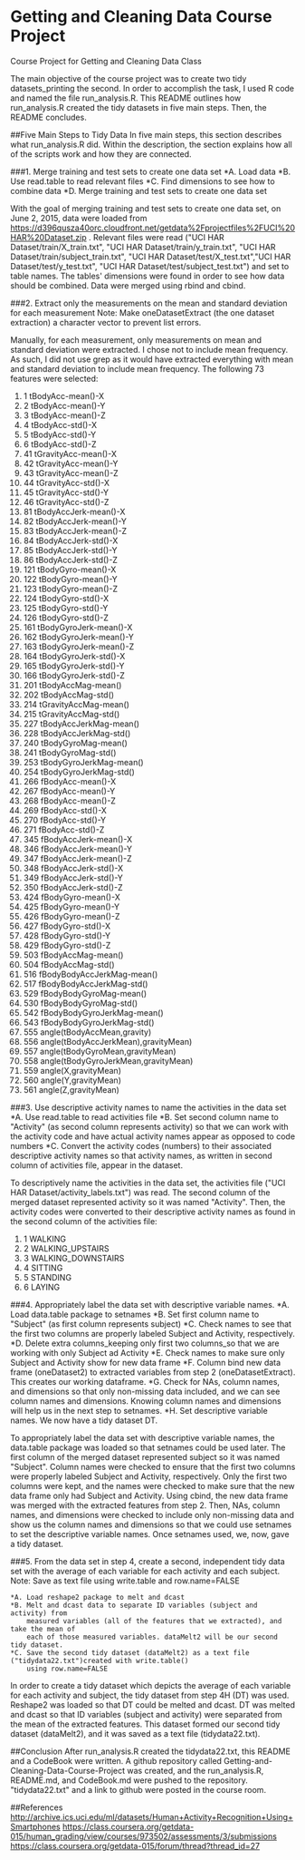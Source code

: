 # Getting and Cleaning Data Course Project
Course Project for Getting and Cleaning Data Class

The main objective of the course project was to create two tidy datasets_printing the second. 
In order to accomplish the task, I used R code and named the file run_analysis.R. This README outlines how
run_analysis.R created the tidy datasets in five main steps. Then, the README concludes.

##Five Main Steps to Tidy Data
In five main steps, this section describes what run_analysis.R did. Within the description, the section
explains how all of the scripts work and how they are connected. 

###1. Merge training and test sets to create one data set 
	*A. Load data
	*B. Use read.table to read relevant files
	*C. Find dimensions to see how to combine data
	*D. Merge training and test sets to create one data set

With the goal of merging training and test sets to create one data set, on June 2, 2015, data were loaded from
https://d396qusza40orc.cloudfront.net/getdata%2Fprojectfiles%2FUCI%20HAR%20Dataset.zip . 
Relevant files were read ("UCI HAR Dataset/train/X_train.txt", "UCI HAR Dataset/train/y_train.txt", 
"UCI HAR Dataset/train/subject_train.txt", "UCI HAR Dataset/test/X_test.txt","UCI HAR Dataset/test/y_test.txt",
"UCI HAR Dataset/test/subject_test.txt") and set to table names. The tables' dimensions were found in order
to see how data should be combined. Data were merged using rbind and cbind.

###2. Extract only the measurements on the mean and standard deviation for each measurement 
Note: Make oneDatasetExtract (the one dataset extraction) a character vector to prevent list errors.

Manually, for each measurement, only measurements on mean and standard deviation were extracted. I chose not 
to include mean frequency. As such, I did not use grep as it would have extracted everything with mean and 
standard deviation to include mean frequency. The following 73 features were selected:

1.	1 tBodyAcc-mean()-X
2.	2 tBodyAcc-mean()-Y
3.	3 tBodyAcc-mean()-Z
4.	4 tBodyAcc-std()-X
5.	5 tBodyAcc-std()-Y
6.	6 tBodyAcc-std()-Z
7.	41 tGravityAcc-mean()-X
8.	42 tGravityAcc-mean()-Y
9.	43 tGravityAcc-mean()-Z
10.	44 tGravityAcc-std()-X
11.	45 tGravityAcc-std()-Y
12.	46 tGravityAcc-std()-Z
13.	81 tBodyAccJerk-mean()-X
14.	82 tBodyAccJerk-mean()-Y
15.	83 tBodyAccJerk-mean()-Z
16.	84 tBodyAccJerk-std()-X
17.	85 tBodyAccJerk-std()-Y
18.	86 tBodyAccJerk-std()-Z
19.	121 tBodyGyro-mean()-X
20.	122 tBodyGyro-mean()-Y
21.	123 tBodyGyro-mean()-Z
22.	124 tBodyGyro-std()-X
23.	125 tBodyGyro-std()-Y
24.	126 tBodyGyro-std()-Z
25.	161 tBodyGyroJerk-mean()-X
26.	162 tBodyGyroJerk-mean()-Y
27.	163 tBodyGyroJerk-mean()-Z
28.	164 tBodyGyroJerk-std()-X
29.	165 tBodyGyroJerk-std()-Y
30.	166 tBodyGyroJerk-std()-Z
31.	201 tBodyAccMag-mean()
32.	202 tBodyAccMag-std()
33.	214 tGravityAccMag-mean()
34.	215 tGravityAccMag-std()
35.	227 tBodyAccJerkMag-mean()
36.	228 tBodyAccJerkMag-std()
37.	240 tBodyGyroMag-mean()
38.	241 tBodyGyroMag-std()
39.	253 tBodyGyroJerkMag-mean()
40.	254 tBodyGyroJerkMag-std()
41.	266 fBodyAcc-mean()-X
42.	267 fBodyAcc-mean()-Y
43.	268 fBodyAcc-mean()-Z
44.	269 fBodyAcc-std()-X
45.	270 fBodyAcc-std()-Y
46.	271 fBodyAcc-std()-Z
47.	345 fBodyAccJerk-mean()-X
48.	346 fBodyAccJerk-mean()-Y
49.	347 fBodyAccJerk-mean()-Z
50.	348 fBodyAccJerk-std()-X
51.	349 fBodyAccJerk-std()-Y
52.	350 fBodyAccJerk-std()-Z
53.	424 fBodyGyro-mean()-X
54.	425 fBodyGyro-mean()-Y
55.	426 fBodyGyro-mean()-Z
56.	427 fBodyGyro-std()-X
57.	428 fBodyGyro-std()-Y
58.	429 fBodyGyro-std()-Z
59.	503 fBodyAccMag-mean()
60.	504 fBodyAccMag-std()
61.	516 fBodyBodyAccJerkMag-mean()
62.	517 fBodyBodyAccJerkMag-std()
63.	529 fBodyBodyGyroMag-mean()
64.	530 fBodyBodyGyroMag-std()
65.	542 fBodyBodyGyroJerkMag-mean()
66.	543 fBodyBodyGyroJerkMag-std()
67.	555 angle(tBodyAccMean,gravity)
68.	556 angle(tBodyAccJerkMean),gravityMean)
69.	557 angle(tBodyGyroMean,gravityMean)
70.	558 angle(tBodyGyroJerkMean,gravityMean)
71.	559 angle(X,gravityMean)
72.	560 angle(Y,gravityMean)
73.	561 angle(Z,gravityMean)
 
###3.  Use descriptive activity names to name the activities in the data set 
	*A. Use read.table to read activities file
	*B. Set second column name to "Activity" (as second column represents activity) 
		so that we can work with the activity code and have actual activity names appear 
		as opposed to code numbers
	*C. Convert the activity codes (numbers) to their associated descriptive activity names
		so that activity names, as written in second column of activities file, appear in the dataset.

To descriptively name the activities in the data set, the activities file 
("UCI HAR Dataset/activity_labels.txt") was read. The second column of the merged dataset 
represented activity so it was named "Activity". Then, the activity codes were converted to their descriptive 
activity names as found in the second column of the activities file:

1. 1 WALKING
2. 2 WALKING_UPSTAIRS
3. 3 WALKING_DOWNSTAIRS
4. 4 SITTING
5. 5 STANDING
6. 6 LAYING   

###4.  Appropriately label the data set with descriptive variable names. 
	*A. Load data.table package to setnames
	*B. Set first column name to "Subject" (as first column represents subject) 
	*C. Check names to see that the first two columns are properly labeled 
		Subject and Activity, respectively.
	*D. Delete extra columns_keeping only first two columns_so that we are working
		with only Subject ad Activity
	*E. Check names to make sure only Subject and Activity show for new data frame
	*F. Column bind new data frame (oneDataset2) to extracted variables from step 2 (oneDatasetExtract). 
		This creates our working dataframe.
	*G. Check for NAs, column names, and dimensions so that only non-missing data included, 
		and we can see column names and dimensions. Knowing column names and dimensions will 
		help us in the next step to setnames. 
	*H. Set descriptive variable names. We now have a tidy dataset DT.        

To appropriately label the data set with descriptive variable names, the data.table package was loaded so 
that setnames could be used later. The first column of the merged dataset represented subject so it was 
named "Subject". Column names were checked to ensure that the first two columns were properly labeled
Subject and Activity, respectively. Only the first two columns were kept, and the names were checked 
to make sure that the new data frame only had Subject and Activity. Using cbind, the new data frame was 
merged with the extracted features from step 2. Then, NAs, column names, and dimensions were checked 
to include only non-missing data and show us the column names and dimensions so that we could use
setnames to set the descriptive variable names. Once setnames used, we, now, gave a tidy dataset.

###5.  From the data set in step 4, create a second, independent tidy data set with the average of each variable for each activity and each subject. 
Note: Save as text file using write.table and row.name=FALSE 

	*A. Load reshape2 package to melt and dcast 
	*B. Melt and dcast data to separate ID variables (subject and activity) from 
		measured variables (all of the features that we extracted), and take the mean of 
		each of those measured variables. dataMelt2 will be our second tidy dataset.
	*C. Save the second tidy dataset (dataMelt2) as a text file  ("tidydata22.txt")created with write.table()
		using row.name=FALSE

In order to create a tidy dataset which depicts the average of each variable for each activity and subject,
the tidy dataset from step 4H (DT) was used. Reshape2 was loaded so that DT could be melted and dcast. 
DT was melted and dcast so that ID variables (subject and activity) were separated from the mean of the extracted features.
This dataset formed our second tidy dataset (dataMelt2), and it was saved as a text file (tidydata22.txt).
  
##Conclusion 
After run_analysis.R created the tidydata22.txt, this README and a CodeBook were written. 
A github repository called Getting-and-Cleaning-Data-Course-Project was created, and the run_analysis.R,
README.md, and CodeBook.md were pushed to the repository. "tidydata22.txt" and a link to github were 
posted in the course room.

##References
http://archive.ics.uci.edu/ml/datasets/Human+Activity+Recognition+Using+Smartphones
https://class.coursera.org/getdata-015/human_grading/view/courses/973502/assessments/3/submissions
https://class.coursera.org/getdata-015/forum/thread?thread_id=27